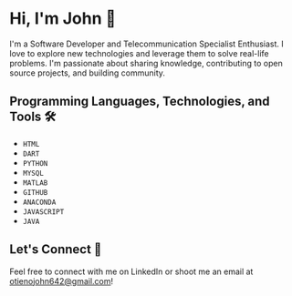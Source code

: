 # Hi, I'm John 👋

I'm a Software Developer and Telecommunication Specialist Enthusiast. I love to explore new technologies and leverage them to solve real-life problems. I'm passionate about sharing knowledge, contributing to open source projects, and building community.

## Programming Languages, Technologies, and Tools 🛠️

- `HTML`
- `DART`
- `PYTHON`
- `MYSQL`
- `MATLAB`
- `GITHUB`
- `ANACONDA`
- `JAVASCRIPT`
- `JAVA`
  

## Let's Connect 🤝

Feel free to connect with me on LinkedIn or shoot me an email at otienojohn642@gmail.com!



